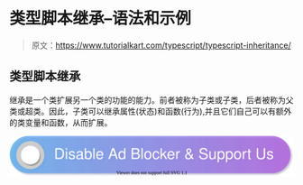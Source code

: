 # 类型脚本继承–语法和示例

> 原文：<https://www.tutorialkart.com/typescript/typescript-inheritance/>

## 类型脚本继承

继承是一个类扩展另一个类的功能的能力。前者被称为子类或子类，后者被称为父类或超类。因此，子类可以继承属性(状态)和函数(行为),并且它们自己可以有额外的类变量和函数，从而扩展。

[![](img/925da31b32d6bc3827932f6c8afb11bb.png)](https://www.tutorialkart.com/)